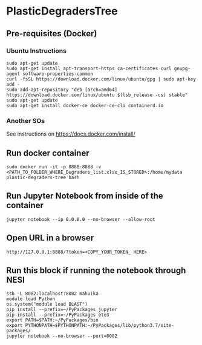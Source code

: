 # PlasticDegradersTree

##  Pre-requisites (Docker)

### Ubuntu Instructions

```
sudo apt-get update
sudo apt-get install apt-transport-https ca-certificates curl gnupg-agent software-properties-common
curl -fsSL https://download.docker.com/linux/ubuntu/gpg | sudo apt-key add -
sudo add-apt-repository "deb [arch=amd64] https://download.docker.com/linux/ubuntu $(lsb_release -cs) stable"
sudo apt-get update
sudo apt-get install docker-ce docker-ce-cli containerd.io
```

### Another SOs

See instructions on https://docs.docker.com/install/

##  Run docker container

```
sudo docker run -it -p 8888:8888 -v <PATH_TO_FOLDER_WHERE_Degraders_list.xlsx_IS_STORED>:/home/mydata plastic-degraders-tree bash
```

##  Run Jupyter Notebook from inside of the container

```
jupyter notebook --ip 0.0.0.0 --no-browser --allow-root
```

##  Open URL in a browser

```
http://127.0.0.1:8888/?token=<COPY_YOUR_TOKEN_ HERE>
```

##  Run this block if running the notebook through NESI

```
ssh -L 8082:localhost:8082 mahuika
module load Python
os.system("module load BLAST")
pip install --prefix=~/PyPackages jupyter
pip install --prefix=~/PyPackages ete3
export PATH=$PATH:~/PyPackages/bin
export PYTHONPATH=$PYTHONPATH:~/PyPackages/lib/python3.7/site-packages/
jupyter notebook --no-browser --port=8082
```
